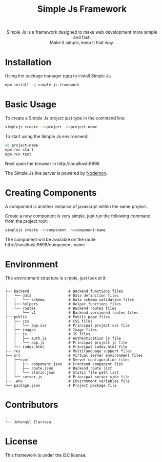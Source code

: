 <h1 align="center">
    Simple Js Framework
</h1>
<br>
<p align="center">
    Simple Js is a framework designed to make web development more simple and fast.
    <br>
    Make it simple, keep it that way.
<p> 

# Installation

Using the package manager [npm](https://www.npmjs.com/get-npm) to install Simple Js.

```bash
npm install -g simple-js-framework
```

# Basic Usage

To create a Simple Js project just type in the command line:

```bash
simplejs create -t=project -n=project-name
```

To start using the Simple Js environment:

```bash
cd project-name
npm run start
npm run test
```

Next open the browser in http://localhost:9898 

The Simple Js live server is powered by [Nodemon](https://www.npmjs.com/package/nodemon).

# Creating Components

A component is another instance of javascript within the same project. 

Create a new component is very simple, just run the following command from the project root:

```bash
simplejs create -t=component -n=component-name
```

The component will be available on the route http://localhost:9898/component-name

# Environment

The environment structure is simple, just look at it:

    .
    ├── backend                  # Backend functions files
    |   └── data                 # Data definition files
    |   │   └── schema           # Data schema validation files
    │   ├── helpers              # Helper functions files
    │   └── routes               # Backend routes files
    |       └── v1               # Backend versioned routes files
    ├── public                   # Public page files
    |   ├── css                  # CSS files
    |   │   └── app.css          # Principal project css file
    │   ├── images               # Image files
    │   ├── js                   # JS files
    |   │   ├── auth.js          # Authentication js file
    |   │   └── app.js           # Principal project js file
    │   └── index.html           # Principal index.html file
    ├── res                      # Multilanguage support files   
    ├── src                      # Virtual server environment files
    │   ├──conf                  # Server configuration files
    |   │   ├── component.json   # Frontend component list
    |   │   ├── route.json       # Backend route list
    |   │   └── static.json      # Static file path list
    |   └── server.js            # Principal server side file
    ├── .env                     # Environment variables file
    └── package.json             # Project package file

# Contributors

    .
    └── Johangel Ilarraza

# License

This framework is under the ISC license.

